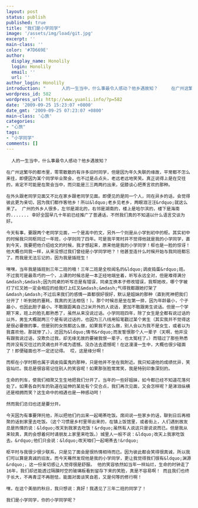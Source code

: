 ```yaml
---
layout: post
status: publish
published: true
title: "我们是小学同学"
image: '/assets/img/load/git.jpg'
excerpt: ''
main-class: ''
color: '#7D669E'
author:
  display_name: Honolily
  login: Honolily
  email: ''
  url: ''
author_login: Honolily
introduction: "      人的一生当中，什么事最令人感动？他乡遇故知？     在广州这繁华的都市里，零零散散的有许多旧时同学，但是因为年久失联的缘故，平常都不怎么来往，即便因为某个同学毕业聚会，也不过是点点头，老远老远地笑笑。真正说得上是在交往的，肯定不可能是在聚会当中，而只能是三三两两约出来，促膝谈心把茶言欢的那种。"
wordpress_id: 582
wordpress_url: http://www.yuanli.info/?p=582
date: '2009-09-25 15:23:07 +0800'
date_gmt: '2009-09-25 07:23:07 +0800'
main-class: '心旅'
categories:
- "心旅"
tags:
- "小学同学"
comments: []
---
```

      人的一生当中，什么事最令人感动？他乡遇故知？ 

    在广州这繁华的都市里，零零散散的有许多旧时同学，但是因为年久失联的缘故，平常都不怎么来往，即便因为某个同学毕业聚会，也不过是点点头，老远老远地笑笑。真正说得上是在交往的，肯定不可能是在聚会当中，而只能是三三两两约出来，促膝谈心把茶言欢的那种。

    在外头跟老同学见面又不比在家乡跟老同学见面。即便见的是同一个人，同在异乡的话，会觉得彼此更为亲切，因为我们都作客他乡！所以&ldquo;老乡见老乡，两眼泪汪汪&rdquo;就这么来了。 广州的外乡人很多，左邻是湖北的，右邻是湖南的，楼上是哈尔滨的，楼下是海南的....... 幸好全国早几十年前已经推广了普通话，不然我们真的不知道以什么语言交谈为好。 

    今天有事，要跟两个老同学见面，一个是高中的文，另外一个则是从小学到初中的枢。其实初中的时候我只同枢同过一年班，小学则同了四年。可是我平常时并不觉得他就是我的小学同学，直到今天，我要把他介绍给文的时候，我才想起来，原来他是我的小学同学！枢也是一脸的惊讶！他大概也同我一样，从来没想过我们曾经是小学同学吧？！他甚至连什么时候开始与我同班都忘了。而我是无法忘记的，因为我是插班生！

    嘿嘿，当年我是插班到三年二班的哦！三年二班是全校闻名的&ldquo;调皮捣蛋&rdquo;班。不过我可是最乖巧的一个，上课的时候总是一本正经地端坐着，听写永远全对，但是难得满分&mdash;&mdash;因为同桌的听写总是有错误，同桌互换本子修改错误，我帮她改，哪个字被打了红叉她一定会相应的给我打上红叉&mdash;&mdash;气得我都跟她打架了&mdash;&mdash;不过后来我们的感情一直都很好很好，默认是姐妹的那种（直到死神把我们分开了！听到她的噩耗，我真的无法相信！)。那个时候总是坐在第一排，因为年龄最小，个子最小，也因此胆子最小。不敢跟距离自己2米开外的人说话，更加不敢跟男生说话。但是一个学期下来，班上的脸孔都熟悉了，虽然从来没说过话。小学同班四年，除了女生是全都有说过话的以外，男生大概就两三个是有说过话的，也因为三八线用铅笔戳过某个男生（其实我并不觉得这是很必要做的事，但是别的女孩都这么做，如果我不这么做，别人会以为我不是女生，或者以为我喜欢他，那就惨了。），还因为&ldquo;情书&rdquo;而发誓恨那个人一辈子（天啊，他并没有跟我说过话，没欺负过我，却无缘无故的要被我恨一辈子，也太冤枉了。）而错过了那些熟悉而并没有交往过的灵魂也并不成为遗憾。没办法去遗憾呢！在这漫漫一生中，大概也很少碰面了！即便碰面也不一定还记得。 哎，这是缘分啊！

    而枢在小学时期也属于调皮捣蛋鬼的那种，只是他并不坐在我附近。我只知道他的成绩优异，笑容灿烂。我总是很容易记住别人的笑容呢！如果那张脸常常笑，我是特别印象深刻的。 

    生命的列车，使我们相聚又生生地把我们分开了。当年的一些好姐妹，如今都已经不知道花落何处了。如果各自列车的轨道在延伸的某处有个交合点，我们再次见面，又会怎样呢？是涕泪纵横还是相拥而笑？这生命中的相遇也是一种感动呵！

    然而我们总归也还是要分开。 

    今天因为有事要拜托他，所以把他们约出来一起喝茶吃饭。席间说一些家乡的话，聊到日后再相聚的话到家里去吃饭。（这个习惯是乡村里带出来的，在镇上饭馆里，或者街上，人们遇到故友总是热情的说：&ldquo;改天到我家去吃饭！&rdquo;虽然有人说这只是说说而已。但是我从来较真，真的会想着何时请朋友上家里来吃饭。）城里人一般不说：&ldquo;改天上我家吃饭去。&rdquo;他们只会说：&ldquo;改天咱们一起喝茶去!&rdquo;

    枢平时与我很少很少联系，只是见了面会是很热情相待而已。因为彼此都会笑得很真诚，所以我们可以算是真诚的旧友。而今天蓦然发现他是我的小学同学，更让我觉得我们很有&ldquo;渊源&rdquo;，这一份亲切感让人觉得很是舒服。 他的笑容依然如当年一样灿烂，生命的时钟走了16年，我们却还能透过隔膜时空的玻璃板看到留存下来的笑脸，真是不容易啊！ 而且我们也终于长大，不再青涩不再胆怯，能面对面谈笑自若，又是何等的修行啊！

    嘿，在这个美丽的秋日，我只想说：真好！我遇见了三年二班的同学了！

    我们是小学同学，你的小学同学呢？

